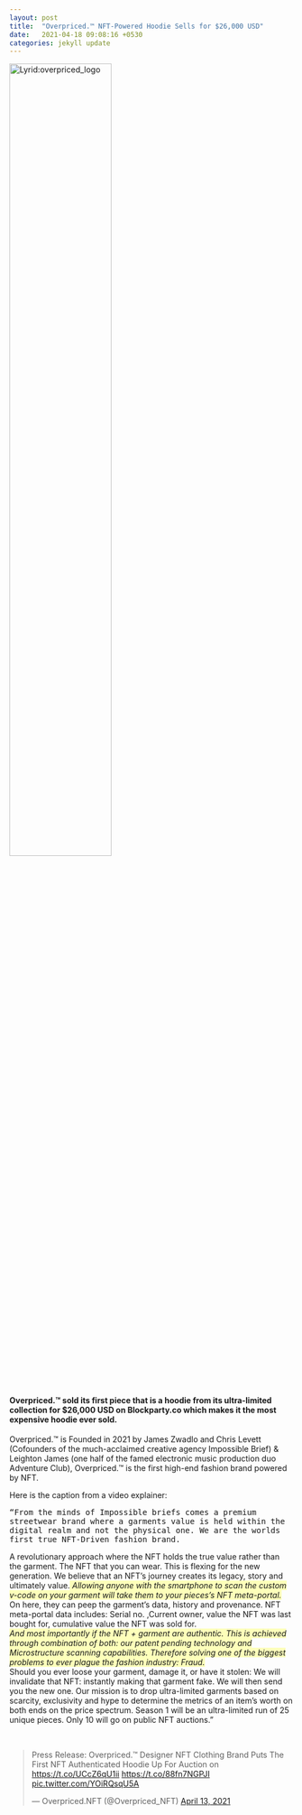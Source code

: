 ```yaml
---
layout: post
title:  "Overpriced.™ NFT-Powered Hoodie Sells for $26,000 USD"
date:   2021-04-18 09:08:16 +0530
categories: jekyll update
---
```



<img src="https://res.cloudinary.com/dyag5tn5v/image/upload/v1618716986/Screenshot_2021-04-18_at_8.32.09_AM_qpowxs.png" alt="Lyrid:overpriced_logo" width="60%">

#### Overpriced.™ sold its first  piece that is a hoodie from its ultra-limited collection for $26,000 USD on Blockparty.co which makes it the most expensive hoodie ever sold. 
 <!--more-->


Overpriced.™  is  Founded in 2021 by James Zwadlo and Chris Levett (Cofounders of the much-acclaimed creative agency Impossible Brief) & Leighton James (one half of the famed electronic music production duo Adventure Club), Overpriced.™ is the first high-end fashion brand powered by NFT.

Here is the caption from a video explainer:
<br/>
<p style="font-family:monospace;">“From the minds of Impossible briefs comes a premium streetwear brand where a garments value is held within the digital realm and not the physical one. We are the worlds first true NFT-Driven fashion brand.


A revolutionary approach where the NFT holds the true value rather than the garment. The NFT that you can wear. This is flexing for the new generation. We believe that an NFT’s journey creates its legacy, story and ultimately value.<i style="background-color:#FDFFBA;"> Allowing anyone with the smartphone to scan the custom v-code on your garment will take them to your pieces’s NFT meta-portal.</i><br/>
On here, they can peep the garment’s data, history and provenance. 
NFT meta-portal data includes: Serial no. ,Current owner, value the NFT was last bought for, cumulative value the NFT was sold for.
<br/>
<i style="background-color:#FDFFBA;"> And most importantly if the NFT + garment are authentic. This is achieved through combination of both: our patent pending technology and Microstructure scanning capabilities. Therefore solving one of the biggest problems to ever plague the fashion industry: Fraud.</i> <br/>
Should you ever loose your garment, damage it, or have it stolen: We will invalidate that NFT: instantly making that garment fake. We will then send you the new one. 
Our mission is to drop ultra-limited garments based on scarcity, exclusivity and hype to determine the metrics of an item’s worth on both ends on the price spectrum. 
Season 1 will be an ultra-limited run of 25 unique pieces.  Only 10 will go on public NFT auctions.”</p>
<br/>
<blockquote class="twitter-tweet"><p lang="en" dir="ltr">Press Release: Overpriced.™ Designer NFT Clothing Brand Puts The First NFT Authenticated Hoodie Up For Auction on <a href="https://t.co/UCcZ6qU1ii">https://t.co/UCcZ6qU1ii</a> <a href="https://t.co/88fn7NGPJI">https://t.co/88fn7NGPJI</a> <a href="https://t.co/YOiRQsqU5A">pic.twitter.com/YOiRQsqU5A</a></p>&mdash; Overpriced.NFT (@Overpriced_NFT) <a href="https://twitter.com/Overpriced_NFT/status/1382057954887696384?ref_src=twsrc%5Etfw">April 13, 2021</a></blockquote> <script async src="https://platform.twitter.com/widgets.js" charset="utf-8"></script>



